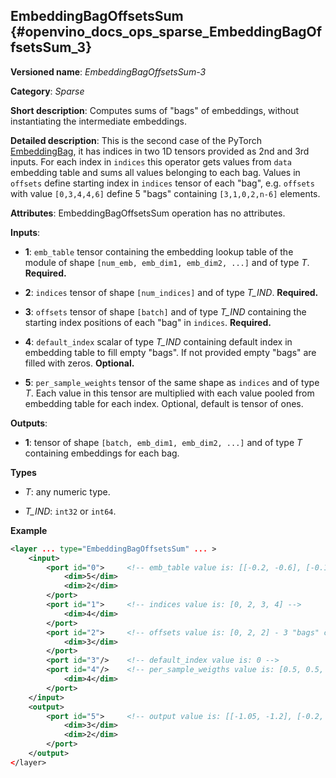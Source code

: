 ## EmbeddingBagOffsetsSum <a name="EmbeddingBagOffsetsSum"></a> {#openvino_docs_ops_sparse_EmbeddingBagOffsetsSum_3}

**Versioned name**: *EmbeddingBagOffsetsSum-3*

**Category**: *Sparse*

**Short description**: Computes sums of "bags" of embeddings, without instantiating the intermediate embeddings.

**Detailed description**: This is the second case of the PyTorch [EmbeddingBag](https://pytorch.org/docs/stable/nn.html#embeddingbag), it has indices in two 1D tensors provided as 2nd and 3rd inputs. For each index in `indices` this operator gets values from `data` embedding table and sums all values belonging to each bag. Values in `offsets` define starting index in `indices` tensor of each "bag", e.g. `offsets` with value `[0,3,4,4,6]` define 5 "bags" containing `[3,1,0,2,n-6]` elements.

**Attributes**: EmbeddingBagOffsetsSum operation has no attributes.

**Inputs**:

*   **1**: `emb_table` tensor containing the embedding lookup table of the module of shape `[num_emb, emb_dim1, emb_dim2, ...]` and  of type *T*. **Required.**

*   **2**: `indices` tensor of shape `[num_indices]` and of type *T_IND*. **Required.**

*   **3**: `offsets` tensor of shape `[batch]` and of type *T_IND* containing the starting index positions of each "bag" in `indices`. **Required.**

*   **4**: `default_index` scalar of type *T_IND* containing default index in embedding table to fill empty "bags". If not provided empty "bags" are filled with zeros. **Optional.**

*   **5**: `per_sample_weights` tensor of the same shape as `indices` and of type *T*. Each value in this tensor are multiplied with each value pooled from embedding table for each index. Optional, default is tensor of ones.

**Outputs**:

*   **1**: tensor of shape `[batch, emb_dim1, emb_dim2, ...]` and of type *T* containing embeddings for each bag.

**Types**

* *T*: any numeric type.

* *T_IND*: `int32` or `int64`.

**Example**

```xml
<layer ... type="EmbeddingBagOffsetsSum" ... >
    <input>
        <port id="0">     <!-- emb_table value is: [[-0.2, -0.6], [-0.1, -0.4], [-1.9, -1.8], [-1.,  1.5], [ 0.8, -0.7]] -->
            <dim>5</dim>
            <dim>2</dim>
        </port>
        <port id="1">     <!-- indices value is: [0, 2, 3, 4] -->
            <dim>4</dim>
        </port>
        <port id="2">     <!-- offsets value is: [0, 2, 2] - 3 "bags" containing [2,0,4-2] elements, second "bag" is empty -->
            <dim>3</dim>
        </port>
        <port id="3"/>    <!-- default_index value is: 0 -->
        <port id="4"/>    <!-- per_sample_weigths value is: [0.5, 0.5, 0.5, 0.5] -->
            <dim>4</dim>
        </port>
    </input>
    <output>
        <port id="5">     <!-- output value is: [[-1.05, -1.2], [-0.2, -0.6], [-0.1, 0.4]] -->
            <dim>3</dim>
            <dim>2</dim>
        </port>
    </output>
</layer>
```
